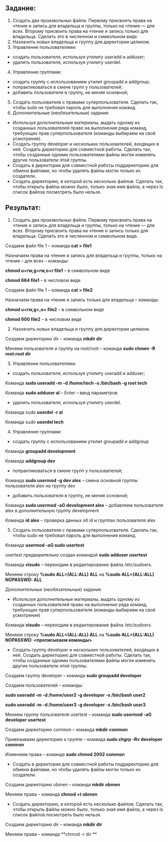 ## Задание:
1. Создать два произвольных файла. Первому присвоить права на чтение и запись для владельца и группы, только на чтение — для всех. Второму присвоить права на чтение и запись только для владельца. Сделать это в численном и символьном виде.
2. Назначить новых владельца и группу для директории целиком.
3. Управление пользователями:
* создать пользователя, используя утилиту useradd и adduser;
* удалить пользователя, используя утилиту userdel.
4. Управление группами:
* создать группу с использованием утилит groupadd и addgroup;
* попрактиковаться в смене групп у пользователей;
* добавить пользователя в группу, не меняя основной;
5. Создать пользователя с правами суперпользователя. Сделать так, чтобы sudo не требовал пароль для выполнения команд.
6. Дополнительные (необязательные) задания:
* Используя дополнительные материалы, выдать одному из созданных пользователей право на выполнение ряда команд, требующих прав суперпользователя (команды выбираем на своё усмотрение).
* Создать группу developer и нескольких пользователей, входящих в неё. Создать директорию для совместной работы. Сделать так, чтобы созданные одними пользователями файлы могли изменять другие пользователи этой группы.
* Создать в директории для совместной работы поддиректорию для обмена файлами, но чтобы удалять файлы могли только их создатели.
* Создать директорию, в которой есть несколько файлов. Сделать так, чтобы открыть файлы можно было, только зная имя файла, а через ls список файлов посмотреть было нельзя.
## Результат:
1. Создать два произвольных файла. Первому присвоить права на чтение и запись для владельца и группы, только на чтение — для всех. Второму присвоить права на чтение и запись только для владельца. Сделать это в численном и символьном виде.

Создаем файл file 1 – команда **cat > file1**

Назначаем права на чтение и запись для владельца и группы, только на чтение – для всех – команды:

**chmod u=rw,g=rw,o=r file1** – в символьном виде

**chmod 664 file1** – в числовом виде

Создаем файл file 1 – команда **cat > file2**

Назначаем права на чтение и запись только для владельца – команды:

**chmod u=rw,g=,o= file2** – в символьном виде

**chmod 600 file2** – в числовом виде

2. Назначить новых владельца и группу для директории целиком.

Создаем директорию dir – команда **mkdir dir**

Меняем пользователя и группу на root/root – команда **sudo chown -R root:root dir**

3. Управление пользователями:

* создать пользователя, используя утилиту useradd и adduser;

Команда **sudo useradd -m -d /home/tech -s /bin/bash -g root tech**

Команда **sudo adduser al** – Enter – ввод параметров

* удалить пользователя, используя утилиту userdel.

Команда sudo **userdel -r al**

Команда sudo **userdel tech**

4. Управление группами:

* создать группу с использованием утилит groupadd и addgroup

Команда **groupadd development**

Команда **addgroup dev**

* попрактиковаться в смене групп у пользователей;

Команда **sudo usermod -g dev alex** – смена основной группы пользователя alex на группу dev

* добавить пользователя в группу, не меняя основной;

Команда **sudo usermod -aG development alex** – добавляем пользователя alex в дополнительную группу development

Команда **id alex** – проверка данных об id и группах пользователя alex

5. Создать пользователя с правами суперпользователя. Сделать так, чтобы sudo не требовал пароль для выполнения команд.

Команда **usermod -aG sudo usertest**

usertest предварительно создан командой **sudo adduser usertest**

Команда **visudo** – переходим в редактирование файла /etc/sudoers.

Меняем строку **%sudo ALL=(ALL:ALL) ALL** на  **%sudo ALL=(ALL:ALL) NOPASSWD: ALL**

Дополнительные (необязательные) задания:

* Используя дополнительные материалы, выдать одному из созданных пользователей право на выполнение ряда команд, требующих прав суперпользователя (команды выбираем на своё усмотрение)

Команда **visudo** – переходим в редактирование файла /etc/sudoers

Меняем строку **%sudo ALL=(ALL:ALL) ALL** на  **%sudo ALL=(ALL:ALL) NOPASSWD: <прописываем команды>**

* Создать группу developer и нескольких пользователей, входящих в неё. Создать директорию для совместной работы. Сделать так, чтобы созданные одними пользователями файлы могли изменять другие пользователи этой группы.

Создаем группу developer – команда **sudo groupadd developer**

Создаем пользователей – команды:

**sudo useradd -m -d /home/user2 -g developer -s /bin/bash user2**

**sudo useradd -m -d /home/user3 -g developer -s /bin/bash user3**

Меняем группу пользователя usertest – команда **sudo usermod -aG developer usertest**

Создаем директорию common – команда **mkdir common**

Привязываем директорию к группе – команда **sudo chgrp -Rv developer common**

Изменяем права – команда **sudo chmod 2002 common**

* Создать в директории для совместной работы поддиректорию для обмена файлами, но чтобы удалять файлы могли только их создатели.

Создаем директорию obmen – команда **mkdir obmen**

Меняем права – команда **chmod +t obmen**

* Создать директорию, в которой есть несколько файлов. Сделать так, чтобы открыть файлы можно было, только зная имя файла, а через ls список файлов посмотреть было нельзя.

Создаем директорию dir – команда **mkdir dir**

Меняем права – команда **chmod -r dir **
